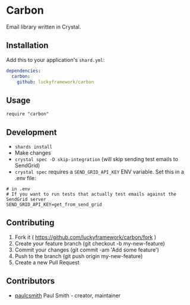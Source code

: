 # Carbon

Email library written in Crystal.

## Installation

Add this to your application's `shard.yml`:

```yaml
dependencies:
  carbon:
    github: luckyframework/carbon
```

## Usage

```crystal
require "carbon"
```

## Development

* `shards install`
* Make changes
* `crystal spec -D skip-integration` (will skip sending test emails to SendGrid)
* `crystal spec` requires a `SEND_GRID_API_KEY` ENV variable. Set this in a .env file:

```
# in .env
# If you want to run tests that actually test emails against the SendGrid server
SEND_GRID_API_KEY=get_from_send_grid
```

## Contributing

1.  Fork it ( https://github.com/luckyframework/carbon/fork )
2.  Create your feature branch (git checkout -b my-new-feature)
3.  Commit your changes (git commit -am 'Add some feature')
4.  Push to the branch (git push origin my-new-feature)
5.  Create a new Pull Request

## Contributors

* [paulcsmith](https://github.com/paulcsmith]) Paul Smith - creator, maintainer
